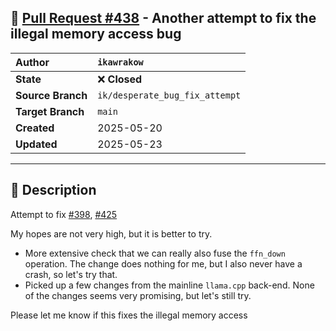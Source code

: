 ## 🔀 [Pull Request #438](https://github.com/ikawrakow/ik_llama.cpp/pull/438) - Another attempt to fix the illegal memory access bug

| **Author** | `ikawrakow` |
| :--- | :--- |
| **State** | ❌ **Closed** |
| **Source Branch** | `ik/desperate_bug_fix_attempt` |
| **Target Branch** | `main` |
| **Created** | 2025-05-20 |
| **Updated** | 2025-05-23 |

---

## 📄 Description

Attempt to fix [#398](https://github.com/ikawrakow/ik_llama.cpp/issues/398), [#425](https://github.com/ikawrakow/ik_llama.cpp/issues/425)

My hopes are not very high, but it is better to try.
* More extensive check that we can really also fuse the `ffn_down` operation. The change does nothing for me, but I also never have a crash, so let's try that.
* Picked up a few changes from the mainline `llama.cpp` back-end. None of the changes seems very promising, but let's still try.

Please let me know if this fixes the illegal memory access
